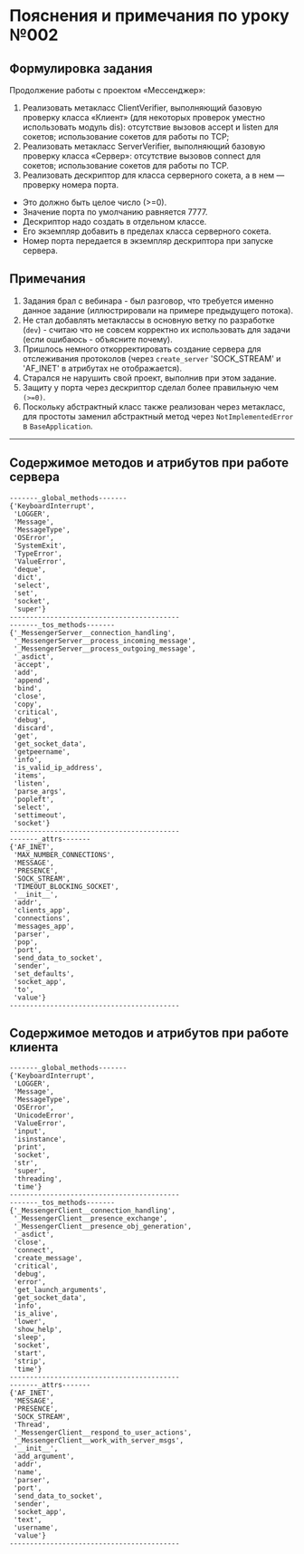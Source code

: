 # Пояснения и примечания по уроку №002

## Формулировка задания

Продолжение работы с проектом «Мессенджер»:

1. Реализовать метакласс ClientVerifier, выполняющий базовую проверку класса «Клиент» (для некоторых проверок уместно
   использовать модуль dis):
   отсутствие вызовов accept и listen для сокетов;
   использование сокетов для работы по TCP;
2. Реализовать метакласс ServerVerifier, выполняющий базовую проверку класса «Сервер»:
   отсутствие вызовов connect для сокетов;
   использование сокетов для работы по TCP.
3. Реализовать дескриптор для класса серверного сокета, а в нем — проверку номера порта.

- Это должно быть целое число (>=0).
- Значение порта по умолчанию равняется 7777.
- Дескриптор надо создать в отдельном классе.
- Его экземпляр добавить в пределах класса серверного сокета.
- Номер порта передается в экземпляр дескриптора при запуске сервера.

## Примечания

1. Задания брал с вебинара - был разговор, что требуется именно
   данное задание (иллюстрировали на примере предыдущего потока).
2. Не стал добавлять метаклассы в основную ветку по разработке (`dev`) - считаю
   что не совсем корректно их использовать для задачи (если ошибаюсь -
   объясните почему).
3. Пришлось немного откорректировать создание сервера для отслеживания
   протоколов (через `create_server` 'SOCK_STREAM' и 'AF_INET' в атрибутах
   не отображается).
4. Старался не нарушить свой проект, выполнив при этом задание.
5. Защиту у порта через дескриптор сделал более правильную чем `(>=0)`.
6. Поскольку абстрактный класс также реализован через метакласс, для простоты 
   заменил абстрактный метод через `NotImplementedError` в `BaseApplication`.
 

___

## Содержимое методов и атрибутов при работе сервера

```text
-------_global_methods-------
{'KeyboardInterrupt',
 'LOGGER',
 'Message',
 'MessageType',
 'OSError',
 'SystemExit',
 'TypeError',
 'ValueError',
 'deque',
 'dict',
 'select',
 'set',
 'socket',
 'super'}
------------------------------------------
-------_tos_methods-------
{'_MessengerServer__connection_handling',
 '_MessengerServer__process_incoming_message',
 '_MessengerServer__process_outgoing_message',
 '_asdict',
 'accept',
 'add',
 'append',
 'bind',
 'close',
 'copy',
 'critical',
 'debug',
 'discard',
 'get',
 'get_socket_data',
 'getpeername',
 'info',
 'is_valid_ip_address',
 'items',
 'listen',
 'parse_args',
 'popleft',
 'select',
 'settimeout',
 'socket'}
------------------------------------------
-------_attrs-------
{'AF_INET',
 'MAX_NUMBER_CONNECTIONS',
 'MESSAGE',
 'PRESENCE',
 'SOCK_STREAM',
 'TIMEOUT_BLOCKING_SOCKET',
 '__init__',
 'addr',
 'clients_app',
 'connections',
 'messages_app',
 'parser',
 'pop',
 'port',
 'send_data_to_socket',
 'sender',
 'set_defaults',
 'socket_app',
 'to',
 'value'}
------------------------------------------
```

## Содержимое методов и атрибутов при работе клиента

```text
-------_global_methods-------
{'KeyboardInterrupt',
 'LOGGER',
 'Message',
 'MessageType',
 'OSError',
 'UnicodeError',
 'ValueError',
 'input',
 'isinstance',
 'print',
 'socket',
 'str',
 'super',
 'threading',
 'time'}
------------------------------------------
-------_tos_methods-------
{'_MessengerClient__connection_handling',
 '_MessengerClient__presence_exchange',
 '_MessengerClient__presence_obj_generation',
 '_asdict',
 'close',
 'connect',
 'create_message',
 'critical',
 'debug',
 'error',
 'get_launch_arguments',
 'get_socket_data',
 'info',
 'is_alive',
 'lower',
 'show_help',
 'sleep',
 'socket',
 'start',
 'strip',
 'time'}
------------------------------------------
-------_attrs-------
{'AF_INET',
 'MESSAGE',
 'PRESENCE',
 'SOCK_STREAM',
 'Thread',
 '_MessengerClient__respond_to_user_actions',
 '_MessengerClient__work_with_server_msgs',
 '__init__',
 'add_argument',
 'addr',
 'name',
 'parser',
 'port',
 'send_data_to_socket',
 'sender',
 'socket_app',
 'text',
 'username',
 'value'}
------------------------------------------
```